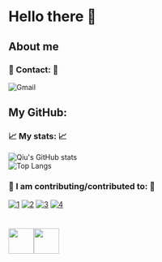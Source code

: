 # Hello there 👋

## About me
### 📱 Contact: 📱 <br>
![Gmail](https://img.shields.io/badge/Gmail-D14836?style=for-the-badge&logo=gmail&logoColor=white)

## My GitHub:
### 📈 My stats: 📈 <br>
![Qiu's GitHub stats](https://github-readme-stats.vercel.app/api?username=qiu-x&show_icons=true&theme=solarized-dark&count_private=true&include_all_commits=true)
<br>
![Top Langs](https://github-readme-stats.vercel.app/api/top-langs/?username=qiu-x&show_icons=true&theme=solarized-dark&layout=compact&exclude_repo=linux&count_private=true&include_all_commits=true)

### 🤝 I am contributing/contributed to: 🤝 <br>
[![1](https://github-readme-stats.vercel.app/api/pin/?username=newsboat&repo=newsboat&theme=solarized-dark)](https://github.com/newsboat/newsboat)
[![2](https://github-readme-stats.vercel.app/api/pin/?username=smallstep&repo=truststore&theme=solarized-dark)](https://github.com/smallstep/truststore)
[![3](https://github-readme-stats.vercel.app/api/pin/?username=fosslife&repo=awesome-ricing&theme=solarized-dark)](https://github.com/fosslife/awesome-ricing)
[![4](https://github-readme-stats.vercel.app/api/pin/?username=SerenityOS&repo=serenity&theme=solarized-dark)](https://github.com/SerenityOS/serenity)

#  

<div class="footer-icons" style="display: flex">
	<a href="https://endsoftwarepatents.org/innovating-without-patents"><img src="https://raw.githubusercontent.com/qiu-x/qiu-x/main/no-patents.svg" height="50"></a>
  <img src="https://raw.githubusercontent.com/qiu-x/qiu-x/main/no-facebook.svg" height="50"/>
</div>

